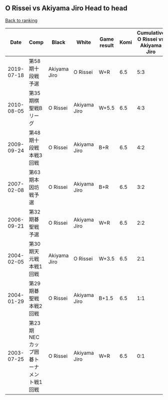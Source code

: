 ## O Rissei vs Akiyama Jiro Head to head

[Back to ranking](../../index.md)




| **Date** | **Comp** | **Black** | **White** | **Game result** | **Komi** | **Cumulative O Rissei vs Akiyama Jiro** | **O Rissei streak** | **Akiyama Jiro streak** | 
| --- | --- | --- | --- | --- | --- | --- | --- | --- |
| 2019-07-18 | 第58期十段戦予選 | Akiyama Jiro | O Rissei | W+R | 6.5 | 5:3 | 1 | 0 | 
| 2010-08-05 | 第35期棋聖戦Bリーグ | O Rissei | Akiyama Jiro | W+5.5 | 6.5 | 4:3 | 0 | 1 | 
| 2009-09-24 | 第48期十段戦本戦3回戦 | O Rissei | Akiyama Jiro | B+R | 6.5 | 4:2 | 2 | 0 | 
| 2007-02-08 | 第63期本因坊戦予選 | O Rissei | Akiyama Jiro | B+R | 6.5 | 3:2 | 1 | 0 | 
| 2006-09-21 | 第32期碁聖戦予選 | O Rissei | Akiyama Jiro | W+R | 6.5 | 2:2 | 0 | 1 | 
| 2004-02-05 | 第30期天元戦本戦1回戦 | Akiyama Jiro | O Rissei | W+3.5 | 6.5 | 2:1 | 2 | 0 | 
| 2004-01-29 | 第29期碁聖戦本戦2回戦 | O Rissei | Akiyama Jiro | B+1.5 | 6.5 | 1:1 | 1 | 0 | 
| 2003-07-25 | 第23期NECカップ囲碁トーナメント戦1回戦 | O Rissei | Akiyama Jiro | W+R | 6.5 | 0:1 | 0 | 1 |





